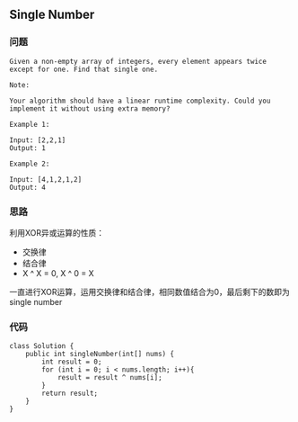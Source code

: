 ## Single Number

### 问题

```
Given a non-empty array of integers, every element appears twice except for one. Find that single one.

Note:

Your algorithm should have a linear runtime complexity. Could you implement it without using extra memory?

Example 1:

Input: [2,2,1]
Output: 1

Example 2:

Input: [4,1,2,1,2]
Output: 4

```


### 思路

利用XOR异或运算的性质：

* 交换律
* 结合律
* X ^ X = 0, X ^ 0 = X

一直进行XOR运算，运用交换律和结合律，相同数值结合为0，最后剩下的数即为single number

### 代码

```
class Solution {
    public int singleNumber(int[] nums) {
        int result = 0;
        for (int i = 0; i < nums.length; i++){
            result = result ^ nums[i];
        }
        return result;
    }
}


```

